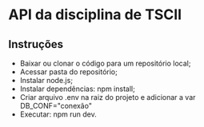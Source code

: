 # API da disciplina de TSCII

## Instruções

- Baixar ou clonar o código para um repositório local;
- Acessar pasta do repositório;
- Instalar node.js;
- Instalar dependências: npm install;
- Criar arquivo .env na raiz do projeto e adicionar a var DB_CONF="conexão"
- Executar: npm run dev.
